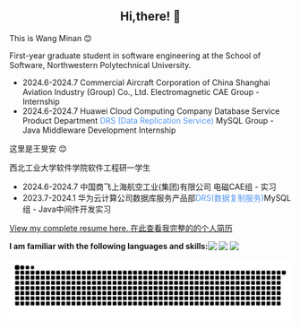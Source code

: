 <div align="left">
    <div align="center">
        <h2>
            Hi,there! 👋
        </h2>
    </div>
    <div>
        <div>
            <p>This is Wang Minan 😊</p>
            <p>
                First-year graduate student in software engineering at the School of Software, Northwestern
                Polytechnical University.
            </p>
            <ul>
                <li>2024.6-2024.7 Commercial Aircraft Corporation of China Shanghai Aviation Industry (Group) Co., Ltd.
                    Electromagnetic CAE Group - Internship</li>
                <li>2024.6-2024.7 Huawei Cloud Computing Company Database Service Product Department <a
                        href="https://www.huaweicloud.com/product/drs.html"
                        style="text-decoration: none; color: #5194F0;">DRS (Data Replication Service) </a> 
                        MySQL Group - Java Middleware Development Internship</li>
            </ul>
        </div>
        <div>
            <p>这里是王旻安 😊</p>
            <p>西北工业大学软件学院软件工程研一学生</p>
            <ul>
                <li>2024.6-2024.7 中国商飞上海航空工业(集团)有限公司 电磁CAE组 - 实习</li>
                <li>2023.7-2024.1 华为云计算公司数据库服务产品部<a href="https://www.huaweicloud.com/product/drs.html"
                        style="text-decoration: none; color: #5194F0;">DRS(数据复制服务)</a>MySQL组 - Java中间件开发实习</li>
            </ul>
        </div>
        <div>
            <a href="README.pdf">View my complete resume here. 在此查看我完整的的个人简历</a>
        </div>
    </div>
    <div style="display: flex; justify-content: space-arount;">
        <p>
            <b>I am familiar with the following languages and skills:</b>
        </p>
        <p style="text-align: center;">
            <img src="https://img.shields.io/badge/-Java-orange" />
            <img src="https://img.shields.io/badge/-MySQL-blue" />
            <img src="https://img.shields.io/badge/-Vue.js-brightgreen" />
        </p>
    </div>
    <div>
        <picture>
            <source media="(prefers-color-scheme: dark)"
                srcset="https://raw.githubusercontent.com/wangminan/wangminan/output/github-contribution-grid-snake-dark.svg">
            <source media="(prefers-color-scheme: light)"
                srcset="https://raw.githubusercontent.com/wangminan/wangminan/output/github-contribution-grid-snake.svg">
            <img alt="github contribution grid snake animation"
                src="https://raw.githubusercontent.com/wangminan/wangminan/output/github-contribution-grid-snake.svg">
        </picture>
    </div>
</div>